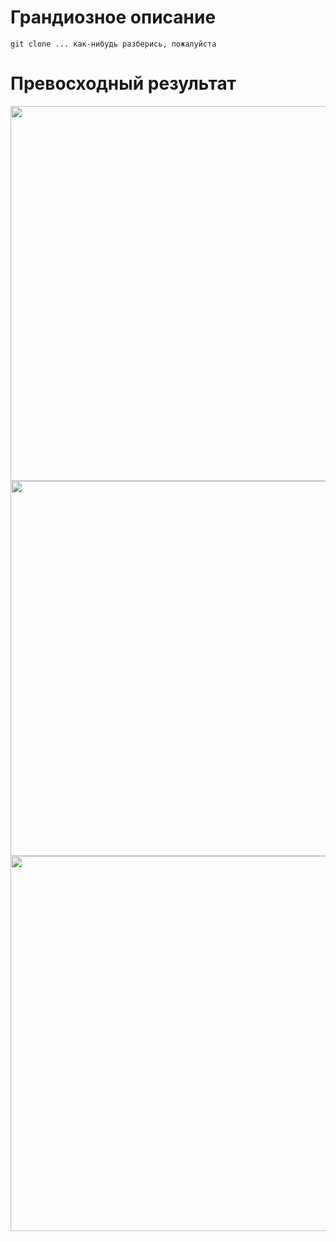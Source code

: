 # Грандиозное описание

```git clone ... как-нибудь разберись, пожалуйста```

# Превосходный результат
<img src="resources/air.png" alt="" width="600">
<img src="resources/balance.png" alt="" width="600">
<img src="resources/final.png" alt="" width="600">